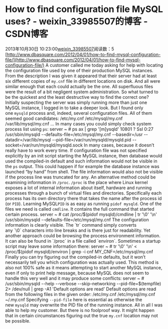 # How to find configuration file MySQL uses? - weixin_33985507的博客 - CSDN博客
2013年10月30日 10:23:00[weixin_33985507](https://me.csdn.net/weixin_33985507)阅读数：5
[http://www.dbasquare.com/2012/04/01/how-to-find-mysql-configuration-file/](http://www.dbasquare.com/2012/04/01/how-to-find-mysql-configuration-file/)
A customer called me today asking for help with locating the configuration file used by one of their production MySQL instances. From the description I was given it appeared that their server had at least six different copies of `my.cnf` file in different locations on disk. And all were similar enough that each could actually be the one. All superfluous files were the result of a bit negligent system administration. So what turned to be the quickest and the least destructive way to find the correct one?
Initially suspecting the server was simply running more than just one MySQL instance, I logged in to take a deeper look. But I found only one `mysqld` process and, indeed, several configuration files.
All of them seemed good candidates:
/etc/my.cnf
/etc/mysql/my.cnf
/var/lib/mysql/my.cnf
...
In many cases you could simply check system process list using `ps`:
server ~ # ps ax | grep '[m]ysqld'
10801 ?        Ssl    0:27 /usr/sbin/mysqld --defaults-file=/etc/mysql/my.cnf --basedir=/usr --datadir=/var/lib/mysql --pid-file=/var/run/mysqld/mysqld.pid --socket=/var/run/mysqld/mysqld.sock
In many cases, because it doesn’t really have to work every time. If configuration file was not specified explicitly by an init script starting the MySQL instance, then database would used the compiled-in default and such information would not be visible in the `ps` output. This could happen if for example the database instance was launched “by hand” from shell. The file information would also not be visible if the process line was truncated for any.
An alternative method could be examining information in `/proc`. `/proc` is the place where Linux kernel exposes a lot of internal information about itself, hardware and running processes through a bunch of virtual files and directories. Specifically each process has its own directory there that takes the name after the process id (or `PID`). Learning MySQL`PID` is as easy as running `pidof mysqld`.
One of the files we need is called `cmdline`. It contains the full command that started certain process.
server ~ # cat /proc/$(pidof mysqld)/cmdline | tr '\0' '\n'
/usr/sbin/mysqld
--defaults-file=/etc/mysql/my.cnf
The configuration information is clearly visible. The `tr` command simply converts any `\0` characters into line breaks and is there just for readability.
Yet another approach could be browsing the process environment information. It can also be found in `/proc` in a file called `environ`. Sometimes a startup script may leave some information there:
server ~ # tr '\0' '\n' < /proc/$(pidof mysqld)/environ | grep -i cnf
MY_CNF=/etc/mysql/my.cnf
Finally you can try figuring out the compiled-in defaults, but it won’t necessarily tell you which configuration was actually used. This method is also not 100% safe as it means attempting to start another MySQL instance, even if only to print help message, because MySQL does not seem to handle this very well and it may produce some conflicts:
server ~ # /usr/sbin/mysqld --help --verbose --skip-networking --pid-file=$(tempfile) 2> /dev/null | grep -A1 'Default options are read'
Default options are read from the following files in the given order:
/etc/my.cnf /etc/mysql/my.cnf ~/.my.cnf
Specifying `--pid-file` here is essential as otherwise the new `mysqld` may overwrite the PID file of the running instance.
All in all I was able to help my customer. But there is no foolproof way. It might happen that in certain circumstances figuring out the true `my.cnf` location may not be possible.
